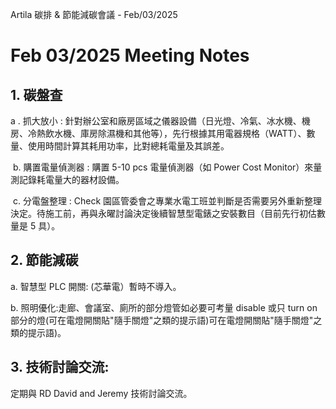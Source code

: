 Artila 碳排 & 節能減碳會議 - Feb/03/2025

# Feb 03/2025 Meeting Notes

## 1. 碳盤查

 a . 抓大放小 : 針對辦公室和廠房區域之儀器設備（日光燈、冷氣、冰水機、機房、冷熱飲水機、庫房除濕機和其他等），先行根據其用電器規格（WATT）、數量、使用時間計算其耗用功率，比對總耗電量及其誤差。

 b. 購置電量偵測器 : 購置 5-10 pcs 電量偵測器（如 Power Cost Monitor）來量測記錄耗電量大的器材設備。

 c. 分電盤整理 : Check 園區管委會之專業水電工班並判斷是否需要另外重新整理決定。待施工前，再與永曜討論決定後續智慧型電錶之安裝數目（目前先行初估數量是 5 具）。

## 2. 節能減碳

a. 智慧型 PLC 開關: (芯華電）暫時不導入。

b. 照明優化:走廊、會議室、廁所的部分燈管如必要可考量 disable 或只 turn on 部分的燈(可在電燈開關貼"隨手關燈"之類的提示語)可在電燈開關貼"隨手關燈"之類的提示語)。

## 3. 技術討論交流: 
定期與 RD David and Jeremy 技術討論交流。

